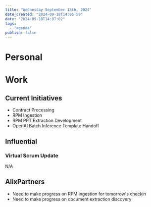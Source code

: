 ```yaml
---
title: "Wednesday September 18th, 2024"
date_created: "2024-09-18T14:06:59"
date: "2024-09-18T14:07:02"
tags:
  - "agenda"
publish: false 
---
```


# Personal

# Work

## Current Initiatives
- Contract Processing
- RPM Ingestion
- RPM PPT Extraction Development
- OpenAI Batch Inference Template Handoff

## Influential

### Virtual Scrum Update
N/A

## AlixPartners
- Need to make progress on RPM ingestion for tomorrow's checkin
- Need to make progress on document extraction discovery

